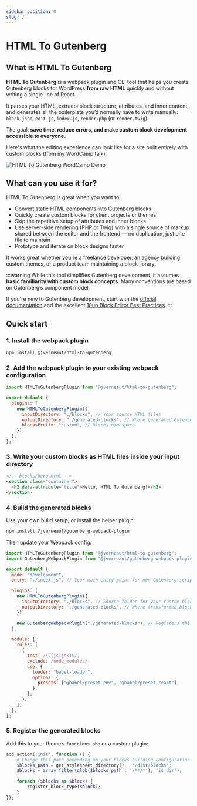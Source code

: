 ```yaml
---
sidebar_position: 0
slug: /
---
```


# HTML To Gutenberg

## What is HTML To Gutenberg

**HTML To Gutenberg** is a webpack plugin and CLI tool that helps you create Gutenberg blocks for WordPress **from raw HTML** quickly and without writing a single line of React.

It parses your HTML, extracts block structure, attributes, and inner content, and generates all the boilerplate you’d normally have to write manually:
`block.json`, `edit.js`, `index.js`, `render.php` (or `render.twig`).

The goal: **save time, reduce errors, and make custom block development accessible to everyone.**

Here's what the editing experience can look like for a site built entirely with custom blocks (from my WordCamp talk):

![HTML To Gutenberg WordCamp Demo](/img/wordcamp-demo.png)

## What can you use it for?

HTML To Gutenberg is great when you want to:

- Convert static HTML components into Gutenberg blocks
- Quickly create custom blocks for client projects or themes
- Skip the repetitive setup of attributes and inner blocks
- Use server-side rendering (PHP or Twig) with a single source of markup shared between the editor and the frontend — no duplication, just one file to maintain
- Prototype and iterate on block designs faster

It works great whether you're a freelance developer, an agency building custom themes, or a product team maintaining a block library.

:::warning
While this tool simplifies Gutenberg development, it assumes **basic familiarity with custom block concepts**. Many conventions are based on Gutenberg’s component model.

If you're new to Gutenberg development, start with the [official documentation](https://developer.wordpress.org/block-editor/) and the excellent [10up Block Editor Best Practices](https://gutenberg.10up.com/).
:::

## Quick start

### 1. Install the webpack plugin

```bash
npm install @jverneaut/html-to-gutenberg
```

### 2. Add the webpack plugin to your existing webpack configuration

```js title="webpack.config.js"
import HTMLToGutenbergPlugin from "@jverneaut/html-to-gutenberg";

export default {
  plugins: [
    new HTMLToGutenbergPlugin({
      inputDirectory: "./blocks", // Your source HTML files
      outputDirectory: "./generated-blocks", // Where generated Gutenberg blocks will be placed
      blocksPrefix: "custom", // Blocks namespace
    }),
  ],
};
```

### 3. Write your custom blocks as HTML files inside your input directory

```html
<!-- blocks/hero.html -->
<section class="container">
  <h2 data-attribute="title">Hello, HTML To Gutenberg!</h2>
</section>
```

### 4. Build the generated blocks

Use your own build setup, or install the helper plugin:

```bash
npm install @jverneaut/gutenberg-webpack-plugin
```

Then update your Webpack config:

```js title="webpack.config.js"
import HTMLToGutenbergPlugin from "@jverneaut/html-to-gutenberg";
import GutenbergWebpackPlugin from "@jverneaut/gutenberg-webpack-plugin";

export default {
  mode: "development",
  entry: "./index.js", // Your main entry point for non-Gutenberg scripts

  plugins: [
    new HTMLToGutenbergPlugin({
      inputDirectory: "./blocks", // Source folder for your custom blocks HTML
      outputDirectory: "./generated-blocks", // Where transformed blocks will be output
    }),

    new GutenbergWebpackPlugin("./generated-blocks"), // Registers the generated blocks
  ],

  module: {
    rules: [
      {
        test: /\.(js|jsx)$/,
        exclude: /node_modules/,
        use: {
          loader: "babel-loader",
          options: {
            presets: ["@babel/preset-env", "@babel/preset-react"],
          },
        },
      },
    ],
  },
};
```

### 5. Register the generated blocks

Add this to your theme’s `functions.php` or a custom plugin:

```php title="functions.php"
add_action('init', function () {
    # Change this path depending on your blocks building configuration
    $blocks_path = get_stylesheet_directory() . '/dist/blocks';
    $blocks = array_filter(glob($blocks_path . '/**/*'), 'is_dir');

    foreach ($blocks as $block) {
        register_block_type($block);
    }
});
```
